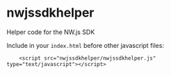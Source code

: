 # nwjssdkhelper
Helper code for the NW.js SDK

Include in your ```index.html``` before other javascript files:
```
    <script src="nwjssdkhelper/nwjssdkhelper.js" type="text/javascript"></script>
```

